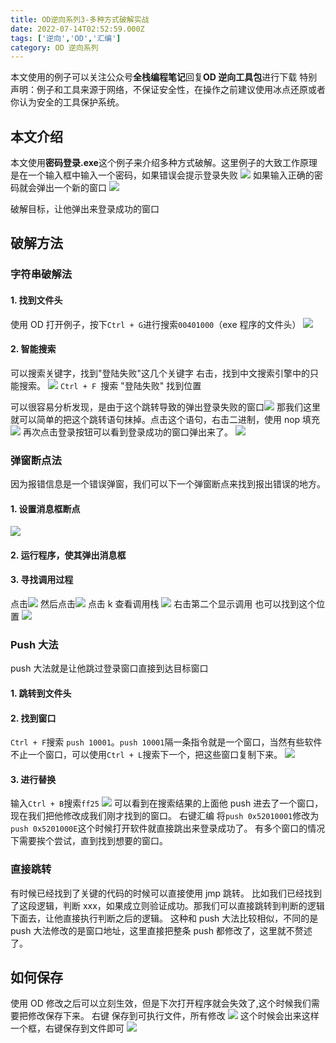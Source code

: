 ```yaml
---
title: OD逆向系列3-多种方式破解实战
date: 2022-07-14T02:52:59.000Z
tags: ['逆向','OD','汇编']
category: OD 逆向系列
---
```

  
本文使用的例子可以关注公众号**全栈编程笔记**回复**OD 逆向工具包**进行下载
特别声明：例子和工具来源于网络，不保证安全性，在操作之前建议使用冰点还原或者你认为安全的工具保护系统。

## 本文介绍

本文使用**密码登录.exe**这个例子来介绍多种方式破解。这里例子的大致工作原理是在一个输入框中输入一个密码，如果错误会提示登录失败
![](images/FuzYbvSy4wnzqPecfpezriuuFkR5.png)
如果输入正确的密码就会弹出一个新的窗口
![](images/FsKQ6fV8wxi9EhQY1yrgd5mxlGeI.png)

破解目标，让他弹出来登录成功的窗口

## 破解方法

### 字符串破解法

#### 1. 找到文件头

使用 OD 打开例子，按下`Ctrl + G`进行搜索`00401000`（exe 程序的文件头）
![](images/FgySuDP96CtnkTztHKTUUC7xq0FO.png)

#### 2. 智能搜索

可以搜索关键字，找到"登陆失败"这几个关键字
右击，找到中文搜索引擎中的只能搜索。
![](images/FnPKzvrHfvScJWoL828FDRvawQhK.png)
`Ctrl + F `搜索 "登陆失败" 找到位置

可以很容易分析发现，是由于这个跳转导致的弹出登录失败的窗口![](images/FpePraoXnObtrZmtSUzMe-4ePj8n.png)
那我们这里就可以简单的把这个跳转语句抹掉。点击这个语句，右击二进制，使用 nop 填充
![](images/FlJe7Thbwzvcs_ccNs_FL5i1C_97.png)
再次点击登录按钮可以看到登录成功的窗口弹出来了。
![](images/FhAHtLZIEp0oJ3zOieyGYzsU049S.png)

### 弹窗断点法

因为报错信息是一个错误弹窗，我们可以下一个弹窗断点来找到报出错误的地方。

#### 1. 设置消息框断点

![](images/Fnpc_v5eI3DTSRNyB_BxjGOgn0CM.png)

#### 2. 运行程序，使其弹出消息框

#### 3. 寻找调用过程

点击![](images/FsMCIOc_nGpeAXEuxm6iR3IpEpCr.png)
然后点击![](images/Fs0nLxr-olVrrw4eWQj3W_JDiu-h.png)
点击 k 查看调用栈
![](images/FvfPchh6DKQOrHyvXR3lS-sfHSo7.png)
右击第二个显示调用
也可以找到这个位置
![](images/Fssqgsu1R3D7WYrU3k4D-dHqtsmY.png)

### Push 大法

push 大法就是让他跳过登录窗口直接到达目标窗口

#### 1. 跳转到文件头

#### 2. 找到窗口

`Ctrl + F`搜索 `push 10001`。`push 10001`隔一条指令就是一个窗口，当然有些软件不止一个窗口，可以使用`Ctrl + L`搜索下一个，把这些窗口复制下来。
![](images/FsRXYntsBvnehCLK8hR5E7FCNQJ2.png)

#### 3. 进行替换

输入`Ctrl + B`搜索`ff25`
![](images/FrN3tK9FI9wf17u7810gufusEwq2.png)
可以看到在搜索结果的上面他 push 进去了一个窗口，现在我们把他修改成我们刚才找到的窗口。
右键汇编 将`push 0x52010001`修改为 `push 0x5201000E`这个时候打开软件就直接跳出来登录成功了。
有多个窗口的情况下需要挨个尝试，直到找到想要的窗口。

### 直接跳转

有时候已经找到了关键的代码的时候可以直接使用 jmp 跳转。
比如我们已经找到了这段逻辑，判断 xxx，如果成立则验证成功。那我们可以直接跳转到判断的逻辑下面去，让他直接执行判断之后的逻辑。
这种和 push 大法比较相似，不同的是 push 大法修改的是窗口地址，这里直接把整条 push 都修改了，这里就不赘述了。

## 如何保存

使用 OD 修改之后可以立刻生效，但是下次打开程序就会失效了,这个时候我们需要把修改保存下来。
右键 保存到可执行文件，所有修改
![](images/FpZJ0c0wqNrw2yljzbEkCDPhNaBk.png)
这个时候会出来这样一个框，右键保存到文件即可
![](images/FtKQtEefQxTY2QwyCv8Rngh0O1j0.png)